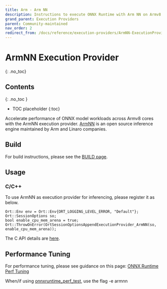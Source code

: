 ```yaml
---
title: Arm - Arm NN
description: Instructions to execute ONNX Runtime with Arm NN on Armv8 cores
grand_parent: Execution Providers
parent: Community-maintained
nav_order: 2
redirect_from: /docs/reference/execution-providers/ArmNN-ExecutionProvider
---
```


# ArmNN Execution Provider
{: .no_toc}

## Contents
{: .no_toc }

* TOC placeholder
{:toc}

Accelerate performance of ONNX model workloads across Armv8 cores with the ArmNN execution provider. [ArmNN](https://github.com/ARM-software/armnn) is an open source inference engine maintained by Arm and Linaro companies. 

## Build
For build instructions, please see the [BUILD page](../../build/eps.md#armnn).

## Usage
### C/C++
To use ArmNN as execution provider for inferencing, please register it as below.
```
Ort::Env env = Ort::Env{ORT_LOGGING_LEVEL_ERROR, "Default"};
Ort::SessionOptions so;
bool enable_cpu_mem_arena = true;
Ort::ThrowOnError(OrtSessionOptionsAppendExecutionProvider_ArmNN(so, enable_cpu_mem_arena));
```
The C API details are [here](../../get-started/with-c.md).

## Performance Tuning
For performance tuning, please see guidance on this page: [ONNX Runtime Perf Tuning](../../performance/tune-performance.md)

When/if using [onnxruntime_perf_test](https://github.com/microsoft/onnxruntime/tree/main/onnxruntime/test/perftest), use the flag -e armnn
